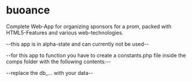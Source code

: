 buoance
=======

Complete Web-App for organizing sponsors for a prom, packed with HTML5-Features and various web-technologies.

--this app is in alpha-state and can currently not be used--

--for this app to function you have to create a constants.php file inside the comps folder with the following contents:--

<?php
define('dbserver', 'db_server_address');
define('dbuser', 'db_username');
define('dbpass', 'db_password');
define('db1', 'db_name');
?>

--replace the db_... with your data--